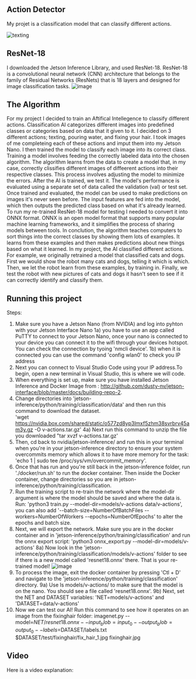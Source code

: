 ## Action Detector
My projet is a classification model that can classify different actions.

![texting](https://github.com/Evalulu123/Action-Detector/assets/173275376/d8502129-69df-4830-a761-a6f75abdd653)


## ResNet-18
 I downloaded the Jetson Inference Library, and used ResNet-18. ResNet-18 is a convolutional neural network (CNN) architecture that belongs to the family of Residual Networks (ResNets) that is 18 layers and designed for image classification tasks. ![image](https://github.com/Evalulu123/Action-Detector/assets/173275376/722706cb-8665-4f15-a305-f2b2906a40dd)
 
## The Algorithm
  For my project I decided to train an Aftifical Intellegence to classify different actions. Classification AI categorizes different images into predefined classes or categories based on data that it given to it. I decided on 3 different actions; texting, pouring water, and fixing your hair. I took images of me completeing each of these actions and imput them into my Jetson Nano. I then trained the model to classify each image into its correct class. 
  Training a model involves feeding the correctly labeled data into the chosen algorithm. The algorithm learns from the data to create a model that, in my case, correctly clissifies different images of diffeerent actions into their respective classes. This process involves adjusting the model to minimize the errors. 
    After the AI is trained, we test it. The model's performance is evaluated using a separate set of data called the validation (val) or test set. Once trained and evaluated, the model can be used to make predictions on images it's never seen before. The input features are fed into the model, which then outputs the predicted class based on what it's already learned. To run my re-trained ResNet-18 model for testing I needed to convert it into ONNX format. ONNX is an open model format that supports many popular machine learning frameworks, and it simplifies the process of sharing models between tools. 
    In conclution, the algorithm teaches computers to sort things into the correct classes by showing them lots of examples. It learns from these examples and then makes predictions about new things based on what it learned. In my project, the AI classified different actions.
  For example, we originally retrained a model that classified cats and dogs. 
    First we would show the robot many cats and dogs, telling it which is which.
    Then, we let the robot learn from these examples, by training in.
    Finally, we test the robot with new pictures of cats and dogs it hasn't seen to see if it can correctly identify and classify them.
    
## Running this project

Steps:
1. Make sure you have a Jetson Nano (from NVIDIA) and log into pyhton with your Jetson Interface Nano
     1a) you have to use an app called PuTTY to connect to your Jetson Nano, once your nano is connected to your device you can connect it to the wifi through your devices hotspot. You can check the connection by tyoing 'nmcli device'.
     1b) when it is connected you can use the command 'config wlan0' to check you IP address
2. Next you can connect to Visual Studio Code using your IP address.To begin, open a new terminal in Visual Studio, this is where we will code.
3. When everything is set up, make sure you have installed Jetson Inference and Docker Image from : http://github.com/dusty-nv/jetson-interface/blob/master/docs/building-repo-2.
4. Change directories into 'jetson-inference/python/training/classification/data' and then run this command to download the dataset.  
'wget https://nvidia.box.com/shared/static/o577zd8yp3lmxf5zhm38svrbrv45am3y.gz -O v-actions.tar.gz'
    4a) Next run this command to unzip the file you downloaded "tar xvzf v-actions.tar.gz'
5. Then, cd back to nvidia/jetson-inference/ and run this in your terminal when you're in your jetson-inference directory to ensure your system overcommits memory which allows it to have more memory for the task: 'echo 1 | sudo tee /proc/sys/vm/overcommit_memory'.
6. Once that has run and you're still back in the jetson-inference folder, run './docker/run.sh' to run the docker container. Then inside the Docker container, change directories so you are in jetson-inference/python/training/classification.
7. Run the training script to re-train the network where the model-dir argument is where the model should be saved and where the data is. Run: 'python3 train.py --model-dir=models/v-actions data/v-actions', you can also add '--batch-size=NumberOfBatchFiles --workers=NumberOfWorkers --epochs=NumberOfEpochs' to alter the epochs and batch size.
8. Next, we will export the network. Make sure you are in the docker container and in 'jetson-inference/python/training/classification' and run the onnx export script: 'python3 onnx_export.py --model-dir=models/v-actions'
    8a) Now look in the 'jetson-inference/python/training/classification/models/v-actions' folder to see if there is a new model called 'resnet18.onnx' there. That is your re-trained model! ![image](https://github.com/Evalulu123/Action-Detector/assets/173275376/ffad5760-0c9c-4f27-aabf-b760f723e2da)
9. To process the image, exit the docker container by pressing 'Ctl + D' and navigate to the 'jetson-inference/python/training/classification' directory.
    9a) Use ls models/v-actions/ to make sure that the model is on the nano. You should see a file called 'resnet18.onnx'.
    9b) Next, set the NET and DATASET variables: 'NET=models/v-actions' and 'DATASET=data/v-actions'
10. Now we can test our AI! Run this command to see how it operates on an image from the fixinghair folder: imagenet.py --model=$NET/resnet18.onnx --input_blob=input_0 --output_blob=output_0 --labels=$DATASET/labels.txt $DATASET/test/fixinghair/fix_hair_1.jpg fixinghair.jpg

## Video 
Here is a video explanation:

